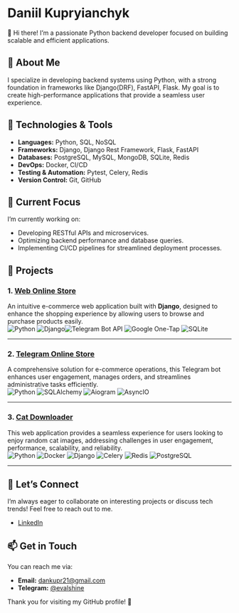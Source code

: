 # Daniil Kupryianchyk

👋 Hi there! I’m a passionate Python backend developer focused on building scalable and efficient applications.

## 🚀 About Me

I specialize in developing backend systems using Python, with a strong foundation in frameworks like Django(DRF), FastAPI, Flask. My goal is to create high-performance applications that provide a seamless user experience.

## 🔧 Technologies & Tools

- **Languages:** Python, SQL, NoSQL
- **Frameworks:** Django, Django Rest Framework, Flask, FastAPI
- **Databases:** PostgreSQL, MySQL, MongoDB, SQLite, Redis
- **DevOps:** Docker, CI/CD
- **Testing & Automation:** Pytest, Celery, Redis
- **Version Control:** Git, GitHub

## 🌱 Current Focus

I’m currently working on:
- Developing RESTful APIs and microservices.
- Optimizing backend performance and database queries.
- Implementing CI/CD pipelines for streamlined deployment processes.

## 📂 Projects

### 1. [**Web Online Store**](https://shutsuensha.pythonanywhere.com/)
An intuitive e-commerce web application built with **Django**, designed to enhance the shopping experience by allowing users to browse and purchase products easily.  
![Python](https://img.icons8.com/?size=100&id=12592&format=png&color=000000) ![Django](https://img.icons8.com/?size=100&id=37o3DqV429ra&format=png&color=000000)![Telegram Bot API](https://img.icons8.com/?size=100&id=lUktdBVdL4Kb&format=png&color=000000) ![Google One-Tap](https://img.icons8.com/?size=100&id=17950&format=png&color=000000) ![SQLite](https://img.icons8.com/?size=100&id=VMRAbKfEzssG&format=png&color=000000)



---

### 2. [**Telegram Online Store**](https://github.com/shutsuensha/telegram_bot_store)
A comprehensive solution for e-commerce operations, this Telegram bot enhances user engagement, manages orders, and streamlines administrative tasks efficiently.  
![Python](https://img.icons8.com/ios-filled/50/000000/python.png) ![SQLAlchemy](https://img.icons8.com/ios-filled/50/000000/sqlalchemy.png) ![Aiogram](https://img.icons8.com/ios-filled/50/000000/telegram-app.png) ![AsyncIO](https://img.icons8.com/ios-filled/50/000000/python.png)


---

### 3. [**Cat Downloader**](https://github.com/shutsuensha/cat-downloader)
This web application provides a seamless experience for users looking to enjoy random cat images, addressing challenges in user engagement, performance, scalability, and reliability.  
![Python](https://img.icons8.com/ios-filled/50/000000/python.png) ![Docker](https://img.icons8.com/color/50/000000/docker.png) ![Django](https://img.icons8.com/ios-filled/50/000000/django.png) ![Celery](https://img.icons8.com/ios-filled/50/000000/celery.png) ![Redis](https://img.icons8.com/ios-filled/50/000000/redis.png) ![PostgreSQL](https://img.icons8.com/color/50/000000/postgreesql.png)


---


## 💬 Let’s Connect

I’m always eager to collaborate on interesting projects or discuss tech trends! Feel free to reach out to me.

- [LinkedIn](https://www.linkedin.com/in/daniil-kupryianchyk-960594322/)

## 📫 Get in Touch

You can reach me via:
- **Email:** dankupr21@gmail.com
- **Telegram:** [@evalshine](https://t.me/evalshine)

Thank you for visiting my GitHub profile! 🌟
